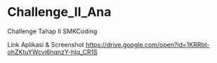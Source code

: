 # Challenge_II_Ana
Challenge Tahap II SMKCoding

Link Aplikasi & Screenshot
https://drive.google.com/open?id=1KRRbt-ohZKtuYWcvi6hqnzY-hIq_CR1S

